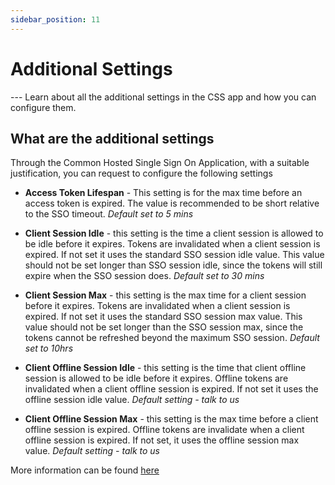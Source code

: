 ```yaml
---
sidebar_position: 11
---
```


# Additional Settings

--- Learn about all the additional settings in the CSS app and how you can configure them.

## What are the additional settings

Through the Common Hosted Single Sign On Application, with a suitable justification, you can request to configure the following settings

- **Access Token Lifespan** - This setting is for the max time before an access token is expired. The value is recommended to be short relative to the SSO timeout. _Default set to 5 mins_

- **Client Session Idle** - this setting is the time a client session is allowed to be idle before it expires. Tokens are invalidated when a client session is expired. If not set it uses the standard SSO session idle value. This value should not be set longer than SSO session idle, since the tokens will still expire when the SSO session does. _Default set to 30 mins_

- **Client Session Max** - this setting is the max time for a client session before it expires. Tokens are invalidated when a client session is expired. If not set it uses the standard SSO session max value. This value should not be set longer than the SSO session max, since the tokens cannot be refreshed beyond the maximum SSO session. _Default set to 10hrs_

- **Client Offline Session Idle** - this setting is the time that client offline session is allowed to be idle before it expires. Offline tokens are invalidated when a client offline session is expired. If not set it uses the offline session idle value. _Default setting - talk to us_

- **Client Offline Session Max** - this setting is the max time before a client offline session is expired. Offline tokens are invalidate when a client offline session is expired. If not set, it uses the offline session max value. _Default setting - talk to us_

More information can be found [here](https://access.redhat.com/documentation/en-us/red_hat_single_sign-on/7.5/html/server_administration_guide/managing_user_sessions#timeouts)
